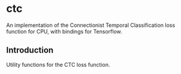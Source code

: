 # ctc

An implementation of the Connectionist Temporal Classification loss function for CPU, with bindings for Tensorflow.

## Introduction

Utility functions for the CTC loss function.
